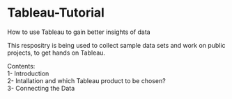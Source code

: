 # Tableau-Tutorial
How to use Tableau to gain better insights of data

This respositry is being used to collect sample data sets and work on public projects, to get hands on Tableau.

Contents:  
 1- Introduction  
 2- Intallation and which Tableau product to be chosen?  
 3- Connecting the Data  

